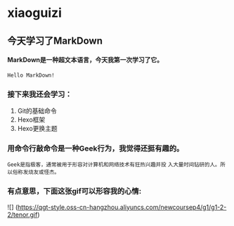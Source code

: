 # xiaoguizi
## 今天学习了MarkDown
#### MarkDown是一种超文本语言，今天我第一次学习了它。
`Hello MarkDown!`
### 接下来我还会学习：
1. Git的基础命令
1. Hexo框架
1. Hexo更换主题
### 用命令行敲命令是一种Geek行为，我觉得还挺有趣的。
`Geek是指极客，通常被用于形容对计算机和网络技术有狂热兴趣并投`
`入大量时间钻研的人。所以俗称发烧友或怪杰。`
### 有点意思，下面这张gif可以形容我的心情:
![] (https://qgt-style.oss-cn-hangzhou.aliyuncs.com/newcoursep4/g1/g1-2-2/tenor.gif)
